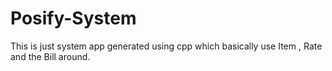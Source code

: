 # Posify-System
This is just system app generated using cpp which basically use Item , Rate and the Bill around.
